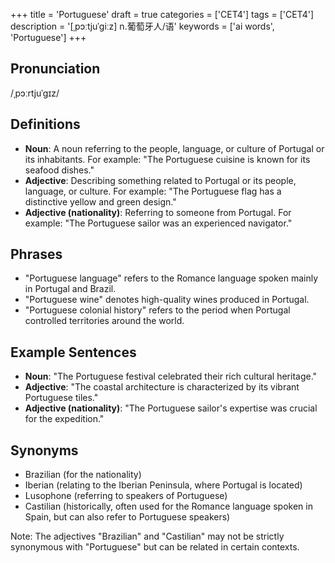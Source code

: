 +++
title = 'Portuguese'
draft = true
categories = ['CET4']
tags = ['CET4']
description = '[ˌpɔːtjuˈgiːz] n.葡萄牙人/语'
keywords = ['ai words', 'Portuguese']
+++

## Pronunciation
/ˌpɔːrtjuˈɡɪz/

## Definitions
- **Noun**: A noun referring to the people, language, or culture of Portugal or its inhabitants. For example: "The Portuguese cuisine is known for its seafood dishes."
- **Adjective**: Describing something related to Portugal or its people, language, or culture. For example: "The Portuguese flag has a distinctive yellow and green design."
- **Adjective (nationality)**: Referring to someone from Portugal. For example: "The Portuguese sailor was an experienced navigator."

## Phrases
- "Portuguese language" refers to the Romance language spoken mainly in Portugal and Brazil.
- "Portuguese wine" denotes high-quality wines produced in Portugal.
- "Portuguese colonial history" refers to the period when Portugal controlled territories around the world.

## Example Sentences
- **Noun**: "The Portuguese festival celebrated their rich cultural heritage."
- **Adjective**: "The coastal architecture is characterized by its vibrant Portuguese tiles."
- **Adjective (nationality)**: "The Portuguese sailor's expertise was crucial for the expedition."

## Synonyms
- Brazilian (for the nationality)
- Iberian (relating to the Iberian Peninsula, where Portugal is located)
- Lusophone (referring to speakers of Portuguese)
- Castilian (historically, often used for the Romance language spoken in Spain, but can also refer to Portuguese speakers)

Note: The adjectives "Brazilian" and "Castilian" may not be strictly synonymous with "Portuguese" but can be related in certain contexts.
